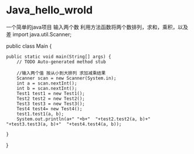 # Java_hello_wrold
一个简单的java项目 输入两个数 利用方法函数将两个数排列，求和，乘积，以及差
import java.util.Scanner;

public class Main {

	public static void main(String[] args) {
		// TODO Auto-generated method stub

		//输入两个值 按从小到大排列 求加减乘结果
		Scanner scan = new Scanner(System.in);
		int a = scan.nextInt();
		int b = scan.nextInt();
		Test1 test1 = new Test1();
		Test2 test2 = new Test2();
		Test3 test3 = new Test3();
		Test4 test4= new Test4();
		test1.test1(a, b);
		System.out.println(a+" "+b+"  "+test2.test2(a, b)+"  "+test3.test3(a, b)+"  "+test4.test4(a, b));
		
	}

}
